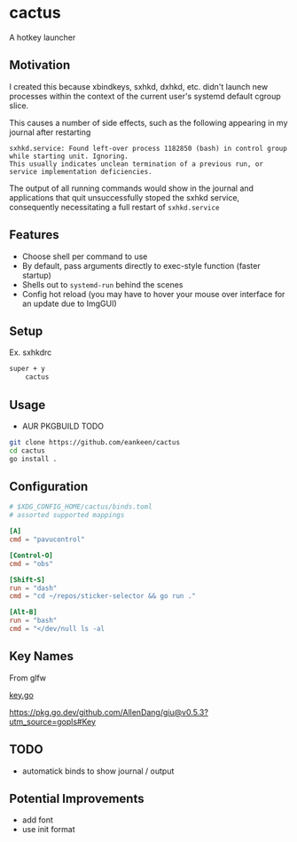 # cactus

A hotkey launcher

## Motivation

I created this because xbindkeys, sxhkd, dxhkd, etc. didn't launch new processes within the context of the current user's systemd default cgroup slice.

This causes a number of side effects, such as the following appearing in my journal after restarting

```text
sxhkd.service: Found left-over process 1182850 (bash) in control group while starting unit. Ignoring.
This usually indicates unclean termination of a previous run, or service implementation deficiencies.
```

The output of all running commands would show in the journal and applications that quit unsuccessfully stoped the sxhkd service, consequently necessitating a full restart of `sxhkd.service`

## Features

- Choose shell per command to use
- By default, pass arguments directly to exec-style function (faster startup)
- Shells out to `systemd-run` behind the scenes
- Config hot reload (you may have to hover your mouse over interface for an update due to ImgGUI)

## Setup

Ex. sxhkdrc

```txt
super + y
	cactus
```

## Usage

- AUR PKGBUILD TODO

```sh
git clone https://github.com/eankeen/cactus
cd cactus
go install .
```

## Configuration

```toml
# $XDG_CONFIG_HOME/cactus/binds.toml
# assorted supported mappings

[A]
cmd = "pavucontrol"

[Control-O]
cmd = "obs"

[Shift-S]
run = "dash"
cmd = "cd ~/repos/sticker-selector && go run ."

[Alt-B]
run = "bash"
cmd = "</dev/null ls -al
```

## Key Names

From glfw

[key.go](./key.go)

https://pkg.go.dev/github.com/AllenDang/giu@v0.5.3?utm_source=gopls#Key

## TODO

- automatick binds to show journal / output

## Potential Improvements

- add font
- use init format

